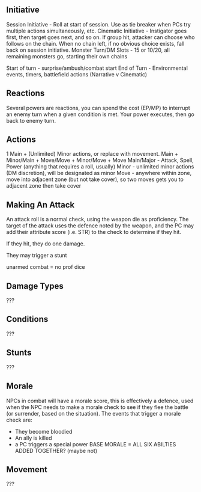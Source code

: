 ## Initiative
Session Initiative - Roll at start of session. Use as tie breaker when PCs try multiple actions simultaneously, etc.
Cinematic Initiative - Instigator goes first, then target goes next, and so on. If group hit, attacker can choose who follows on the chain. When no chain left, if no obvious choice exists, fall back on session initiative. 
Monster Turn/DM Slots - 15 or 10/20, all remaining monsters go, starting their own chains

Start of turn - surprise/ambush/combat start
End of Turn - Environmental events, timers, battlefield actions
(Narrative v Cinematic)
## Reactions
Several powers are reactions, you can spend the cost (EP/MP) to interrupt an enemy turn when a given condition is met. Your power executes, then go back to enemy turn.

## Actions
1 Main + (Unlimited) Minor actions, or replace with movement.
Main + Minor/Main + Move/Move + Minor/Move + Move
Main/Major - Attack, Spell, Power (anything that requires a roll, usually)
Minor - unlimited minor actions (DM discretion), will be designated as minor
Move - anywhere within zone, move into adjacent zone (but not take cover), so two moves gets you to adjacent zone then take cover

## Making An Attack
An attack roll is a normal check, using the weapon die as proficiency. The target of the attack uses the defence noted by the weapon, and the PC may add their attribute score (i.e. STR) to the check to determine if they hit.

If they hit, they do one damage.

They may trigger a stunt

unarmed combat = no prof dice
## Damage Types
???
## Conditions
???
## Stunts
???
## Morale
NPCs in combat will have a morale score, this is effectively a defence, used when the NPC needs to make a morale check to see if they flee the battle (or surrender, based on the situation). The events that trigger a morale check are:
 - They become bloodied
 - An ally is killed
 - a PC triggers a special power
BASE MORALE = ALL SIX ABILTIES ADDED TOGETHER? (maybe not)
## Movement
???